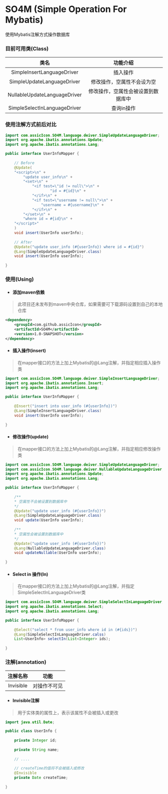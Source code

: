 # SO4M (Simple Operation For Mybatis)
使用Mybatis注解方式操作数据库
### 目前可用类(Class)
类名 | 功能介绍
:---: | :---:
SimpleInsertLanguageDriver | 插入操作
SimpleUpdateLanguageDriver | 修改操作，空属性不会设为空
NullableUpdateLanguageDriver | 修改操作，空属性会被设置到数据库中
SimpleSelectInLanguageDriver | 查询in操作

### 使用注解方式前后对比
```java
import com.assicIcon.SO4M.language.deiver.SimpleUpdateLanguageDriver;
import org.apache.ibatis.annotations.Update;
import org.apache.ibatis.annotations.Lang;

public interface UserInfoMapper {
	
    // Before
    @Update(
    "<script>\n" +
        "update user_info\n" +
        "<set>\n" +
            "<if test=\"id != null\">\n" +
    				"id = #{id}\n" +
            "</if>\n" +
            "<if test=\"username != null\">\n" +
                "username = #{username}\n" +
            "</if>\n" +
        "</set>\n" +
        "where id = #{id}\n" +
    "</script>"
    )
    void insert(UserInfo userInfo);
    
    // After 
    @Update("update user_info (#{userInfo}) where id = #{id}")
    @Lang(SimpleUpdateLanguageDriver.class)
    void insert(UserInfo userInfo);
    
}
```

### 使用(Using)
- #### 添加maven依赖
> 此项目还未发布到maven中央仓库，如果需要可下载源码设置到自己的本地仓库
````xml
<dependency>
    <groupId>com.github.assicIcon</groupId>
    <artifactId>SO4M</artifactId>
    <version>1.0-SNAPSHOT</version>
</dependency>
````

- #### 插入操作(insert)
> 在mapper接口的方法上加上Mybatis的@Lang注解，并指定相应插入操作类
````java
import com.assicIcon.SO4M.language.deiver.SimpleInsertLanguageDriver;
import org.apache.ibatis.annotations.Insert;
import org.apache.ibatis.annotations.Lang;

public interface UserInfoMapper {
	
    @Insert("insert into user_info (#{userInfo})")
    @Lang(SimpleInsertLanguageDriver.class)
    void insert(UserInfo userInfo);
    
}
````

- #### 修改操作(update)
> 在mapper接口的方法上加上Mybatis的@Lang注解，并指定相应修改操作类
````java
import com.assicIcon.SO4M.language.deiver.SimpleUpdateLanguageDriver;
import com.assicIcon.SO4M.language.deiver.NullableUpdateLanguageDriver;
import org.apache.ibatis.annotations.Update;
import org.apache.ibatis.annotations.Lang;

public interface UserInfoMapper {
	
    /**
    * 空属性不会被设置到数据库中
    */
    @Update("update user_info (#{userInfo})")
    @Lang(SimpleUpdateLanguageDriver.class)
    void update(UserInfo userInfo);
    
    /**
    * 空属性会被设置到数据库中
    */
    @Update("update user_info (#{userInfo})")
    @Lang(NullableUpdateLanguageDriver.class)
    void updateNullable(UserInfo userInfo);
    
}
````

- #### Select in 操作(In)
> 在mapper接口的方法上加上Mybatis的@Lang注解，并指定SimpleSelectInLanguageDriver类

````java
import com.assicIcon.SO4M.language.deiver.SimpleSelectInLanguageDriver;
import org.apache.ibatis.annotations.Select;
import org.apache.ibatis.annotations.Lang;

public interface UserInfoMapper {
	
	@Select("select * from user_info where id in (#{ids})")
	@Lang(SimpleSelectInLanguageDriver.calss)
	List<UserInfo> selectIn(List<Integer> ids);
	
}
````

### 注解(annotation)
注解名称 | 功能
:------: | :---:
Invisible | 对操作不可见

- #### Invisible注解
> 用于实体类的属性上，表示该属性不会被插入或更改
````java
import java.util.Date;

public class UserInfo {
	
	private Integer id;
	
	private String name;
	
	// ....
	
    // createTime的值将不会被插入或修改
	@Invisible
	private Date createTime;
	
}

````



